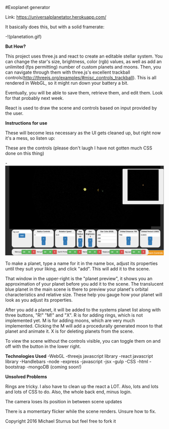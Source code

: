 
#Exoplanet generator

Link: https://universalplanetator.herokuapp.com/

It basically does this, but with a solid framerate:

 -!(planetation.gif)

**But How?**

This project uses three.js and react to create an editable stellar system.  You can change the star's size, brightness, color (rgb) values, as well as add an unlimited (fps permitting) number of custom planets and moons.  Then, you can navigate through them with three.js's excellent trackball controls(http://threejs.org/examples/#misc_controls_trackball).  This is all rendered in WebGL, so it might run down your battery a bit.

Eventually, you will be able to save them, retrieve them, and edit them.  Look for that probably next week.

React is used to draw the scene and controls based on input provided by the user.

**Instructions for use**

These will become less necessary as the UI gets cleaned up, but right now it's a mess, so listen up:

These are the controls (please don't laugh I have not gotten much CSS done on this thing)

-![TUTORIAL](tutorial.png)

To make a planet, type a name for it in the name box, adjust its properties until they suit your liking, and click "add".  This will add it to the scene.  

That window in the upper-right is the "planet preview", it shows you an approximation of your planet before you add it to the scene.  The translucent blue planet in the main scene is there to preview your planet's orbital characteristics and relative size.  These help you gauge how your planet will look as you adjust its properties.

After you add a planet, it will be added to the systems planet list along with three buttons, "R!" "M!" and "X".  R is for adding rings, which is not implemented yet.  M is for adding moons, which are very much implemented.  Clicking the M will add a procedurally generated moon to that planet and animate it.  X is for deleting planets from the scene.

To view the scene without the controls visible, you can toggle them on and off with the button in the lower right.




**Technologies Used**
  -WebGL
  -threejs javascript library
  -react javascript library
  -Handlebars
  -node
  -express
  -javascript
  -jsx
  -gulp
  -CSS
  -html
  -bootstrap
  -mongoDB (coming soon!)


**Unsolved Problems**

Rings are tricky.  I also have to clean up the react a LOT.  Also, lots and lots and lots of CSS to do.  Also, the whole back end, minus login.

The camera loses its position in between scene updates

There is a momentary flicker while the scene renders.  Unsure how to fix.

Copyright 2016 Michael Sturrus but feel free to fork it
